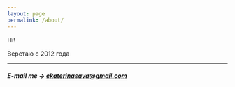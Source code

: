 ```yaml
---
layout: page
permalink: /about/
---
```


Hi!

Верстаю с 2012 года

---

##### E-mail me → [ekaterinasava@gmail.com](mailto:ekaterinasava@gmail.com)
